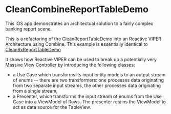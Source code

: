 # CleanCombineReportTableDemo
This iOS app demonstrates an architectual solution to a fairly complex banking report scene.

This is a refactoring of the  [CleanReportTableDemo](https://github.com/lyleresnick/CleanReportTableDemo) into an Reactive VIPER Architecture using Combine. This example is essentially identical to [CleanRxReportTableDemo](https://github.com/lyleresnick/CleanRxReportTableDemo)

It shows how Reactive VIPER can be used to break up a potentially very Massive View Controller by introducing the following classes:

- a Use Case which transforms its input entity models to an output stream of enums -- there are two transformers: one processes data originating from two separate input streams, the other processes data originating from a single stream,
- a Presenter, which transforms the input stream of enums from the Use Case into a ViewModel of Rows. The presenter retains the ViewModel to act as data source for the TableView.

